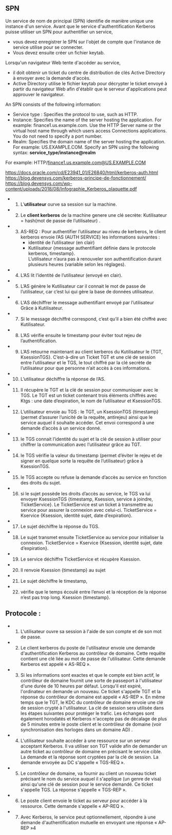 
## SPN 
Un service de nom de principal (SPN) identifie de manière unique une instance d'un service. 
Avant que le service d'authentification Kerberos puisse utiliser un SPN pour authentifier un service, 
- vous devez enregistrer le SPN sur l'objet de compte que l'instance de service utilise pour se connecter. 
- Vous devez ensuite créer un fichier keytab. 

Lorsqu'un navigateur Web tente d'accéder au service, 
- il doit obtenir un ticket du centre de distribution de clés Active Directory à envoyer avec la demande d'accès. 
- Active Directory utilise le fichier keytab pour décrypter le ticket envoyé à partir du navigateur Web afin 
d'établir que le serveur d'applications peut approuver le navigateur.

An SPN consists of the following information:
- Service type :
Specifies the protocol to use, such as HTTP.
- Instance:
Specifies the name of the server hosting the application. 
For example: finance1.us.example.com. Use the HTTP Server name or the virtual host name through which users access Connections applications. You do not need to specify a port number.
- Realm:
Specifies the domain name of the server hosting the application. 
For example: US.EXAMPLE.COM.
Specify an SPN using the following syntax: **service_type/instance@realm**

For example: HTTP/finance1.us.example.com@US.EXAMPLE.COM

https://docs.oracle.com/cd/E23941_01/E26840/html/kerberos-auth.html
https://blog.devensys.com/kerberos-principe-de-fonctionnement/
https://blog.devensys.com/wp-content/uploads/2018/08/Infographie_Kerberos_plaquette.pdf

- 1) L’**utilisateur** ourve sa session sur la machine. 
- 2) Le **client kerberos** de la machine genere une clé secrète: Kutilisateur = hash(mot de passe de l’utilisateur) . 
- 3) AS-REQ : Pour authentifier l’utilisateur au niveu de kerberos, le client kerberos envoie l’AS (AUTH SERVICE)  les informations suivantes : 
        - identité de l’utilisateur (en clair)
        - Kutilisateur {message authentifiant définie dans le protocole kerberos, timestamp}.   
     L’utilisateur n’aura pas à renouveler son authentification durant plusieurs heures (variable selon les réglages).
- 4) L’AS lit l’identité de l’utilisateur (envoyé en clair). 
- 5) L’AS génère le Kutilisateur car il connait le mot de passe de l’utilisateur, car c’est lui qui gère la base de données utilisateur. 
- 6) L'AS déchiffrer le message authentifiant envoyé par l’utilisateur Grâce à Kutilisateur. 
- 7) Si le message déchiffré correspond, c’est qu’il a bien été chiffré avec Kutilisateur. 
- 8) L’AS vérifie ensuite le timestamp pour éviter tout rejeu de l’authentification.
- 9) L’AS retourne maintenant au client kerberos du Kutilisateur le {TGT, KsessionTGS}. 
     C’est-à-dire un Ticket TGT et une clé de session entre l’utilisateur et le TGS, 
     le tout chiffré par la clé secrète de l’utilisateur pour que personne n’ait accès à ces informations.
- 10) L’utilisateur déchiffre la réponse de l’AS. 
- 11) Il récupère le TGT et la clé de session pour communiquer avec le TGS. 
      Le TGT est un ticket contenant trois éléments chiffrés avec Ktgs : une date d’expiration, le nom de l’utilisateur et KsessionTGS. 
- 12) L’utilisateur envoie au TGS : le TGT, un KsessionTGS {timestamp} (permet d’assurer l’unicité de la requête, antirejeu) ainsi 
      que le service auquel il souhaite accéder. Cet envoi correspond à une demande d’accès à un service donné.
      
- 13) le TGS connait l’identité du sujet et la clé de session à utiliser pour chiffrer la communication avec l’utilisateur grâce au TGT. 
- 14) le TGS  vérifie la valeur du timestamp (permet d’éviter le rejeu et de signer en quelque sorte la requête de l’utilisateur) grâce à KsessionTGS. 
- 15) le TGS  accepte ou refuse la demande d’accès au service en fonction des droits du sujet. 
- 16) si le sujet possède les droits d’accès au service, le TGS va lui envoyer KsessionTGS {timestamp, Ksession, service à joindre, TicketService}. 
      Le TicketService est un ticket à transmettre au service pour assurer la connexion avec celui-ci. 
      TicketService = Kservice {Ksession, identité sujet, date d’expiration}.
  
- 17) Le sujet déchiffre la réponse du TGS. 
- 18) Le sujet transmet ensuite TicketService au service pour initialiser la connexion. 
  TicketService = Kservice {Ksession, identité sujet, date d’expiration}.
- 19) Le service déchiffre TicketService et récupère Ksession. 
- 20) Il renvoie Ksession {timestamp} au sujet
  
- 21) Le sujet déchiffre le timestamp, 
- 22) vérifie que le temps écoulé entre l’envoi et la réception de la réponse n’est pas trop long. Ksession {timestamp}.
  
 

## Protocole :
- 1) L'utilisateur ouvre sa session à l'aide de son compte et de son mot de passe.
- 2) Le client kerberos du poste de l'utilisateur envoie une demande d'authentification Kerberos au contrôleur de domaine. 
   Cette requête contient une clé liée au mot de passe de l'utilisateur. 
   Cette demande Kerberos est appelé « AS-REQ ».
- 3) Si les informations sont exactes et que le compte est bien actif, le contrôleur de domaine fournit une sorte de passeport 
   à l'utilisateur d'une durée de 10 heures par défaut. Lorsqu'il est expiré, l'ordinateur en demande un nouveau. 
   Ce ticket s'appelle TGT et la réponse du contrôleur de domaine est appelé « AS-REP ». 
   En même temps que le TGT, le KDC du contrôleur de domaine envoie une clé de session crypté à l'utilisateur. 
   La clé de session sera utilisée dans les étapes suivantes pour protéger le trafic. 
   Les échanges sont également horodatés et Kerberos n'accepte pas de décalage de plus de 5 minutes entre le poste client 
   et le contrôleur de domaine (voir synchronisation des horloges dans un domaine AD) .
- 4) L'utilisateur souhaite accéder à une ressource sur un serveur acceptant Kerberos. 
   Il va utiliser son TGT valide afin de demander un autre ticket au contrôleur de domaine en précisant le service cible. 
   La demande et la réponse sont cryptées par la clé de session. 
   La demande envoyée au DC s'appelle « TGS-REQ ».
- 5) Le contrôleur de domaine, va fournir au client un nouveau ticket précisant le nom du service auquel il s'applique 
    (un genre de visa) ainsi qu'une clé de session pour le service demandé. 
    Ce ticket s'appelle TGS. La réponse s'appelle « TGS-REP ».
- 6) Le poste client envoie le ticket au serveur pour accéder à la ressource. 
     Cette demande s'appelle « AP-REQ ».
- 7) Avec Kerberos, le service peut optionnellement, répondre à une demande d'authentification mutuelle en envoyant une réponse « AP-REP »4

